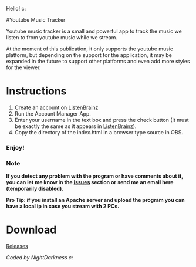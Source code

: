 Hello! c:

#Youtube Music Tracker

Youtube music tracker is a small and powerful app to track the music we listen to from youtube music while we stream.

At the moment of this publication, it only supports the youtube music platform, but depending on the support for the application, it may be expanded in the future to support other platforms and even add more styles for the viewer.
# Instructions

1) Create an account on [ListenBrainz](https://listenbrainz.org/)
2) Run the Account Manager App.
3) Enter your username in the text box and press the check button (It must be exactly the same as it appears in [ListenBrainz](https://listenbrainz.org/)).
4) Copy the directory of the index.html in a browser type source in OBS.
### Enjoy!

### Note

**If you detect any problem with the program or have comments about it, you can let me know in the [issues](https://github.com/NIghtDarkness/Music_Tracker/issues) section or send me an email here (temporarily disabled).**


**Pro Tip: if you install an Apache server and upload the program you can have a local ip in case you stream with 2 PCs.**

# Download

[Releases](https://github.com/NIghtDarkness/Music_Tracker/releases)

_Coded by NightDarkness c:_
